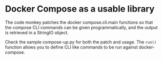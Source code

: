 # Docker Compose as a **usable** library

The code monkey patches the docker compose.cli.main functions so that the compose CLI commands can be given programmatically, and the output is retrieved in a StringIO object.

Check the sample compose-up.py for both the patch and usage. The `run()` function allows you to define CLI like commands to be run against docker-compose.